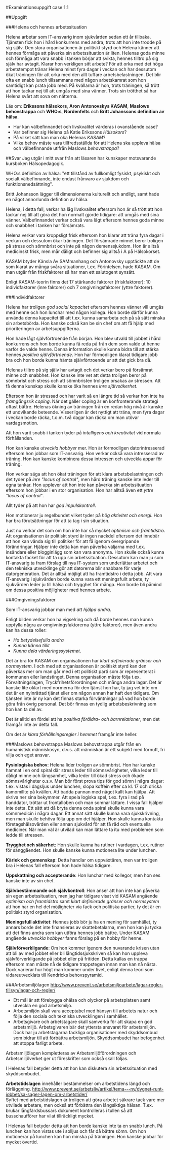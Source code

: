#Examinationsuppgift case 1:1

##Uppgift

###Helena och hennes arbetssituation

Helena arbetar som IT-ansvarig inom sjukvården sedan ett år tillbaka. Tjänsten fick hon i hård konkurrens med andra, trots att 
hon inte trodde på sig själv. Den stora organisationen är politiskt styrd och Helena känner att hennes förmåga att påverka 
sin arbetssituation är liten. Helenas goda minne och förmåga att vara snabb i tanken börjar att svikta, hennes tilltro 
på sig själv har avtagit. Klarar hon verkligen sitt arbete? För att orka med det höga arbetstempot tränar Helena minst fyra 
dagar i veckan och har dessutom ökat träningen för att orka med den allt tuffare arbetsbelastningen. Det blir ofta en snabb 
lunch tillsammans med någon arbetskamrat som hon samtidigt kan prata jobb med. På kvällarna är hon, trots träningen, så trött 
att hon tackar nej till att umgås med sina vänner. Trots sin trötthet så har Helena svårt att sova om nätterna.

Läs om: __Erikssons hälsokors__, __Aron Antonovskys KASAM__, __Maslows behovstrappa__ och __WHO:s__, __Nordenfelts__ och 
__Britt Johanssons definition av hälsa__.

* Hur kan välbefinnandet och livskvalitet värderas i ovanstående case?
* Var befinner sig Helena på Katie Erikssons _Hälsokors_?
* På vilket sätt kan man öka Helenas _KASAM_?
* Vilka behov måste vara tillfredsställda för att Helena ska uppleva hälsa och välbefinnande utifrån Maslows _behovstrappa_?

##Svar
Jag utgår i mitt svar från att läsaren har kunskaper motsvarande kursboken Hälsopedagogik.

WHO:s definition av hälsa: "ett tillstånd av fullkomligt fysiskt, psykiskt och socialt välbefinnande,
inte endast frånvaro av sjukdom och funktionsnedsättning".

Britt Johansson lägger till dimensionerna kulturellt och andligt, samt hade en något annorlunda defintion av hälsa.

Helena, i detta fall, verkar ha låg livskvalitet eftersom hon är så trött att hon tackar nej till att göra det hon normalt
gjorde tidigare: 
att umgås med sina vänner. Välbefinnandet verkar också vara lågt eftersom hennes goda minne och snabbhet i tanken har
försämrats.

Helena verkar vara kroppsligt frisk eftersom hon klarar att träna fyra dagar i veckan och dessutom ökar träningen. Det
försämrade minnet beror troligen på stress och sömnbrist och inte på någon demenssjukdom. Hon är alltså medicinskt frisk, men 
mår dåligt och befinner sig alltså i A på Hälsokorset.

KASAM btyder Känsla Av SAMmanhang och Antonovsky upptäckte att de som klarat av många svåra
situationer, t.ex. Förintelsen, hade KASAM. Om man utgår från friskfaktorer så har man ett salutogent synsätt.

Enligt KASAM-teorin finns det 17 stärkande faktorer (friskfaktorer): 10 individfaktorer (inre faktorer) 
och 7 omgivningsfaktorer (yttre faktorer).

###Individfaktorer

Helena har troligen _god social kapacitet_ eftersom hennes vänner vill umgås med henne och hon lunchar med någon kollega.
Hon borde därför kunna använda denna kapacitet till att t.ex. kunna samarbeta och på så sätt minska sin arbetsbörda.
Hon kanske också kan be sin chef om att få hjälp med prioriteringen av arbetsuppgifterna.

Hon hade lågt självförtroende från början. Hon blev utvald till jobbet i hård konkurrens
och hon borde kunna få reda på från dem som valde ut henne varför de valde henne. Denna information skulle kunna bidra till
att stärka hennes _positiva självförtroende_. Hon har förmodligen klarat tidigare jobb bra och hon borde kunna hämta
självförtroende ur att det gick bra då.

Helenas tilltro på sig själv har avtagit och det verkar bero på försämrat minne och snabbhet. Hon kanske inte vet att detta
troligen beror på sömnbrist och stress och att sömnbristen troligen orsakas av stressen. Att få denna kunskap skulle kanske
öka hennes _inre självsäkerhet_.

Eftersom hon är stressad och har varit så en längre tid så verkar hon inte ha _framgångsrik coping_. När det gäller coping
är en konfronterande strategi oftast bäẗtre. Helenas ökning av träningen från en redan hög nivå är kanske ett undvikande
beteende. Visserligen är det nyttigt att träna, men fyra dagar i veckan borde räcka, t.o.m. två dagar kan räcka om man 
utövar vardagsmotion.

Att hon varit snabb i tanken tyder på _intelligens och kreativitet_ vid normala förhållanden.

Hon kan kanske _utveckla hobbyer_ mer. Hon är förmodligen datorintresserad eftersom hon jobbar som IT-ansvarig. Hon verkar
också vara intresserad av träning. Hon kan kanske kombinera dessa intressen och utveckla appar för träning.

Hon verkar säga att hon ökat träningen för att klara arbetsbelastningen och det tyder på _inre "locus of control"_, men
hård träning kanske inte leder till egna tankar. Hon upplever att hon inte kan påverka sin arbetssituation eftersom hon jobbar 
i en stor organisation. Hon har alltså även ett _yttre "locus of control"_.

Allt tyder på att hon har _god impulskontroll_.

Hon motionerar ju regelbundet vilket tyder på _hög aktivitet och energi_. Hon har bra förutsättningar för att ta tag i sin 
situation.

Just nu verkar det som om hon inte har så mycket _optimism och framtidstro_. Att organisationen är politiskt styrd är ingen
nackdel eftersom det innebär att hon kan vända sig till politiker för att få igenom övergripande förändringar. Hjälper inte
detta kan man påverka väljarna med t.ex. insändare eller blogginlägg som kan vara anonyma. Hon skulle också kunna kontakta
facket för att ta upp sin arbetssituation. Dessutom kan man ju som IT-ansvarig ta fram förslag till nya IT-system som 
underlättar arbetet och den tekniska utvecklinge gör att datorerna blir snabbare för varje datorgeneration. Det är alltså
möjligt att ha framtidstro i detta jobb. Att vara IT-ansvarig i sjukvården borde kunna vara ett meningsfullt arbete,
ty sjukvården leder ju till hälsa och trygghet för många. Hon borde bli påmind om dessa positiva möjligheter med hennes
arbete.

###Omgivningsfaktorer

Som IT-ansvarig jobbar man med _att hjälpa andra_.

Enligt bilden verkar hon ha vigselring och då borde hennes man kunna uppfylla några av omgivningsfaktorerna (yttre faktorer),
men även andra kan ha dessa roller:

* _Ha betydelsefulla andra_
* _Kunna känna tillit_
* _Kunna dela värderingssystemet_.

Det är bra för KASAM om organisationen har _klart definierade gränser och normsystem_. I och med att organisationen är
politiskt styrd kan den påverkas mer om man går med i ett politiskt parti som är representerat i kommunen eller 
landstinget. Denna organisation måste följa t.ex. Förvaltningslagen, Tryckfrihetsförordningen och många andra lagar.
Det är kanske lite oklart med normerna för den tjänst hon har, ty jag vet inte om det är en nyinrättad tjänst eller
om någon annan har haft den tidigare. Om tjänsten inte är ny kan det finnas starka förväntningar på vad hon borde göra från
övrig personal. Det bör finnas en tydlig arbetsbeskrivning som hon kan ta del av.

Det är alltid en fördel att ha _positiva föräldra- och barnrelationer_, men det framgår inte av detta fall.

Om det är _klara förhållningsregler i hemmet_ framgår inte heller.

###Maslows behovstrappa
Maslows behovstrappa utgår från en humanistisk människosyn, d.v.s. att människan är ett subjekt med förnuft, 
fri vilja och eget ansvar.

__Fysiologiska behov__: Helena lider troligen av sömnbrist. Hon har kanske hamnat i en ond spiral där stress
leder till sömnsvårigheter, vilka leder till dåligt minne och långsamhet, vilka leder till ökad stress och ökade 
sömnsvårigheter o.s.v. Man bör först prova tips för god sömn i några dagar: t.ex. vistas i dagsljus under lunchen,
slopa koffein efter ca kl. 17 och dricka kamomillte på kvällen. Att badda pannan med något kallt kan hjälpa. 
Att skriva ner sina bekymmer. Att spela logiska spel, t.ex. fyra i rad på handdator, tröttar ut frontalloben och man 
somnar lättare. I vissa fall hjälper inte detta. Ett sätt att då bryta denna onda spiral skulle kunna vara sömnmedicin 
i några dagar. Ett annat sätt skulle kunna vara sjukskrivning, men man skulle behöva följa upp om det hjälper. 
Hon skulle kunna kontakta företagshälsovården eller annan sjukvård för att få råd och eventuella mediciner. 
När man väl är utvilad kan man lättare ta itu med problemen som ledde till stressen.

__Trygghet och säkerhet__: Hon skulle kunna ha rutiner i vardagen, t.ex. rutiner för sänggåendet. Hon skulle kanske kunna 
motionera lite under lunchen.

__Kärlek och gemenskap__: Detta handlar om uppväxtåren, men var troligen bra i Helenas fall eftersom hon hade hälsa tidigare.

__Uppskattning och accepterande__: Hon lunchar med kollegor, men hon ses kanske inte av sin chef.

__Självbestämmande och självkontroll__: Hon anser att hon inte kan påverka sin egen arbetssituation, men jag har tidigare
visat vid KASAM angående _optimism och framtidstro_ samt _klart definierade gränser och normsystem_ att hon har en hel del möjligheter via fack och politiska partier, ty det är en politiskt styrd organisation.

__Meningsfull aktivitet__: Hennes jobb bör ju ha en mening för samhället, ty annars borde det inte finansieras av 
skattebetalarna, men hon kan ju tycka att det finns andra som kan utföra hennes jobb bättre. Under KASAM angående 
_utveckla hobbyer_ fanns förslag på en hobby för henne.

__Självförverkligande__: Om hon kommer igenom den nuvarande krisen utan att bli av med jobbet eller bli långtidssjukskriven
så kan hon uppleva självförverkligande på jobbet eller på fritiden. Detta kallas en trappa eftersom man måste nå de
tidigare trappstegen innan man kan nå nästa. Dock varierar hur högt man kommer under livet, enligt denna teori som
vidareutvecklats till Kendricks behovspyramid.

###Arbetsmiljölagen
http://www.prevent.se/arbetsmiljoarbete/lagar-regler-tillsyn/lagar-och-regler/  
* Ett mål är att förebygga ohälsa och olyckor på arbetsplatsen samt utveckla en god arbetsmiljö.
* Arbetsmiljön skall vara acceptabel med hänsyn till arbetets natur och följa den sociala och tekniska utvecklingen i samhället.
* Arbetsgivare och arbetstagare skall samverka för att skapa en god arbetsmiljö.
Arbetsgivaren bär det yttersta ansvaret för arbetsmiljön. Dock har ju arbetstagarna fackliga organisationer med skyddsombud
som bidrar till att förbättra arbetsmiljön. Skyddsombudet har befogenhet att stoppa farligt arbete.

Arbetsmiljölagen kompletteras av Arbetsmiljöförordningen och Arbetsmiljöverket ger ut föreskrifter som också skall följas.

I Helenas fall betyder detta att hon kan diskutera sin arbetssituation med skyddsombudet.

**Arbetstidslagen** innehåller bestämmelser om arbetstidens längd och förläggning.
http://www.prevent.se/arbetsliv/artikel/tema---ny/dygnet-runt-jobbet/sa-sager-lagen-om-arbetstider/  
Syftet med arbetstidslagen är troligen att göra arbetet säkrare tack vare mer utvilade arbetare, men också att förbättra 
den långsiktiga hälsan. T.ex. brukar långfärdsbussars dokument kontrolleras i tullen så att busschaufförer har vilat
tillräckligt mycket.

I Helenas fall betyder detta att hon borde kanske inte ta en snabb lunch. På lunchen kan hon vistas ute i solljus
och får då bättre sömn. Om hon motionerar på lunchen kan hon minska på träningen. Hon kanske jobbar för mycket övertid.
